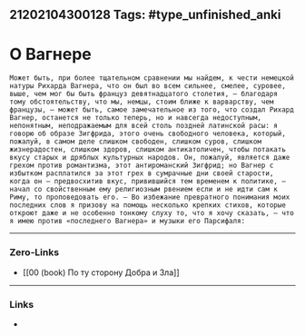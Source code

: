 21202104300128
Tags: #type_unfinished_anki
---
# О Вагнере

    Может быть, при более тщательном сравнении мы найдем, к чести немецкой натуры Рихарда Вагнера, что он был во всем сильнее, смелее, суровее, выше, чем мог бы быть француз девятнадцатого столетия, – благодаря тому обстоятельству, что мы, немцы, стоим ближе к варварству, чем французы, – может быть, самое замечательное из того, что создал Рихард Вагнер, останется не только теперь, но и навсегда недоступным, непонятным, неподражаемым для всей столь поздней латинской расы: я говорю об образе Зигфрида, этого очень свободного человека, который, пожалуй, в самом деле слишком свободен, слишком суров, слишком жизнерадостен, слишком здоров, слишком антикатоличен, чтобы потакать вкусу старых и дряблых культурных народов. Он, пожалуй, является даже грехом против романтизма, этот антироманский Зигфрид; но Вагнер с избытком расплатился за этот грех в сумрачные дни своей старости, когда он – предвосхитив вкус, привившийся тем временем к политике, – начал со свойственным ему религиозным рвением если и не идти сам к Риму, то проповедовать его. – Во избежание превратного понимания моих последних слов я призову на помощь несколько крепких стихов, которые откроют даже и не особенно тонкому слуху то, что я хочу сказать, – что я имею против «последнего Вагнера» и музыки его Парсифаля:

---
### Zero-Links
- [[00 (book) По ту сторону Добра и Зла]]
---
### Links
-